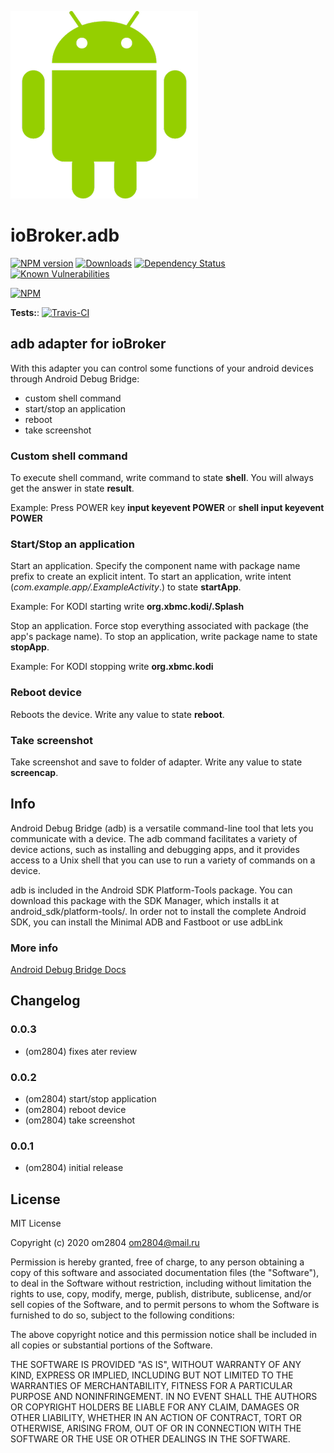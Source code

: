 ![Logo](admin/adb.png)
# ioBroker.adb

[![NPM version](http://img.shields.io/npm/v/iobroker.adb.svg)](https://www.npmjs.com/package/iobroker.adb)
[![Downloads](https://img.shields.io/npm/dm/iobroker.adb.svg)](https://www.npmjs.com/package/iobroker.adb)
[![Dependency Status](https://img.shields.io/david/om2804/iobroker.adb.svg)](https://david-dm.org/om2804/iobroker.adb)
[![Known Vulnerabilities](https://snyk.io/test/github/om2804/ioBroker.adb/badge.svg)](https://snyk.io/test/github/om2804/ioBroker.adb)

[![NPM](https://nodei.co/npm/iobroker.adb.png?downloads=true)](https://nodei.co/npm/iobroker.adb/)

**Tests:**: [![Travis-CI](http://img.shields.io/travis/om2804/ioBroker.adb/master.svg)](https://travis-ci.org/om2804/ioBroker.adb)

## adb adapter for ioBroker

With this adapter you can control some functions of your android devices through Android Debug Bridge:
- custom shell command
- start/stop an application
- reboot
- take screenshot

### Custom shell command

To execute shell command, write command to state **shell**. You will always get the answer in state **result**.

Example:
Press POWER key **input keyevent POWER** or **shell input keyevent POWER**

### Start/Stop an application

Start an application. Specify the component name with package name prefix to create an explicit intent.
To start an application, write intent (*com.example.app/.ExampleActivity*.) to state **startApp**. 

Example:  For KODI starting write **org.xbmc.kodi/.Splash**

Stop an application. Force stop everything associated with package (the app's package name).
To stop an application, write package name to state **stopApp**. 

Example: For KODI stopping write **org.xbmc.kodi**

### Reboot device

Reboots the device. Write any value to state **reboot**.

### Take screenshot

Take screenshot and save to folder of adapter. Write any value to state **screencap**.
  
## Info

Android Debug Bridge (adb) is a versatile command-line tool that lets you communicate with a device. The adb command facilitates a variety of device actions, such as installing and debugging apps, and it provides access to a Unix shell that you can use to run a variety of commands on a device.

adb is included in the Android SDK Platform-Tools package. You can download this package with the SDK Manager, which installs it at android_sdk/platform-tools/. In order not to install the complete Android SDK, you can install the  Minimal ADB and Fastboot or use adbLink

### More info

[Android Debug Bridge Docs](https://developer.android.com/studio/command-line/adb?hl=ru)

## Changelog

### 0.0.3
* (om2804) fixes ater review

### 0.0.2
* (om2804) start/stop application
* (om2804) reboot device
* (om2804) take screenshot

### 0.0.1
* (om2804) initial release

## License
MIT License

Copyright (c) 2020 om2804 <om2804@mail.ru>

Permission is hereby granted, free of charge, to any person obtaining a copy
of this software and associated documentation files (the "Software"), to deal
in the Software without restriction, including without limitation the rights
to use, copy, modify, merge, publish, distribute, sublicense, and/or sell
copies of the Software, and to permit persons to whom the Software is
furnished to do so, subject to the following conditions:

The above copyright notice and this permission notice shall be included in all
copies or substantial portions of the Software.

THE SOFTWARE IS PROVIDED "AS IS", WITHOUT WARRANTY OF ANY KIND, EXPRESS OR
IMPLIED, INCLUDING BUT NOT LIMITED TO THE WARRANTIES OF MERCHANTABILITY,
FITNESS FOR A PARTICULAR PURPOSE AND NONINFRINGEMENT. IN NO EVENT SHALL THE
AUTHORS OR COPYRIGHT HOLDERS BE LIABLE FOR ANY CLAIM, DAMAGES OR OTHER
LIABILITY, WHETHER IN AN ACTION OF CONTRACT, TORT OR OTHERWISE, ARISING FROM,
OUT OF OR IN CONNECTION WITH THE SOFTWARE OR THE USE OR OTHER DEALINGS IN THE
SOFTWARE.